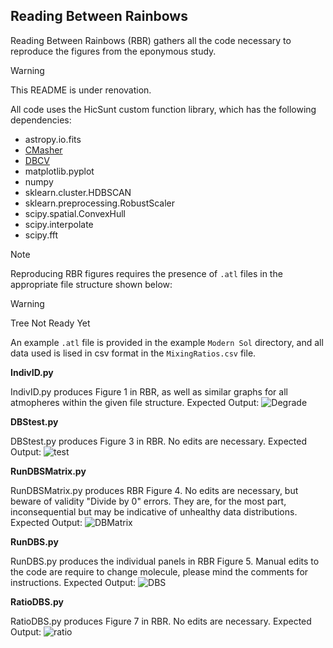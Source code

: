## Reading Between Rainbows

Reading Between Rainbows (RBR) gathers all the code necessary to reproduce the figures from the eponymous study.

> [!WARNING]
> This README is under renovation.

All code uses the HicSunt custom function library, which has the following dependencies:
- astropy.io.fits
- [CMasher](https://cmasher.readthedocs.io/index.html)
- [DBCV](https://github.com/christopherjenness/DBCV)
- matplotlib.pyplot
- numpy
- sklearn.cluster.HDBSCAN
- sklearn.preprocessing.RobustScaler
- scipy.spatial.ConvexHull
- scipy.interpolate
- scipy.fft

> [!NOTE]
> Reproducing RBR figures requires the presence of `.atl` files in the appropriate file structure shown below:

> [!WARNING]
> Tree Not Ready Yet

An example `.atl` file is provided in the example `Modern Sol` directory, and all data used is lised in csv format in the `MixingRatios.csv` file.

**IndivID.py**

IndivID.py produces Figure 1 in RBR, as well as similar graphs for all atmopheres within the given file structure. 
Expected Output:
![Degrade](https://github.com/user-attachments/assets/fa8a06ab-f3be-47d4-9cd3-4be7a17cec84)

**DBStest.py**

DBStest.py produces Figure 3 in RBR. No edits are necessary.
Expected Output:
![test](https://github.com/user-attachments/assets/a530c1c3-e236-4973-94e0-8c756d6e454b)

**RunDBSMatrix.py**

RunDBSMatrix.py produces RBR Figure 4. No edits are necessary, but beware of validity "Divide by 0" errors. They are, for the most part, inconsequential but may be indicative of unhealthy data distributions.
Expected Output:
![DBMatrix](https://github.com/user-attachments/assets/6bf3c9a9-d8a7-4398-884e-5e88c517722a)

**RunDBS.py**

RunDBS.py produces the individual panels in RBR Figure 5. Manual edits to the code are require to change molecule, please mind the comments for instructions.
Expected Output:
![DBS](https://github.com/user-attachments/assets/22bbf5c5-4274-465f-ab22-4f4b3bf49ac0)


**RatioDBS.py**

RatioDBS.py produces Figure 7 in RBR. No edits are necessary.
Expected Output:
![ratio](https://github.com/user-attachments/assets/3f1a83f1-a9cb-4e05-b89f-a3ba9ecea041)

